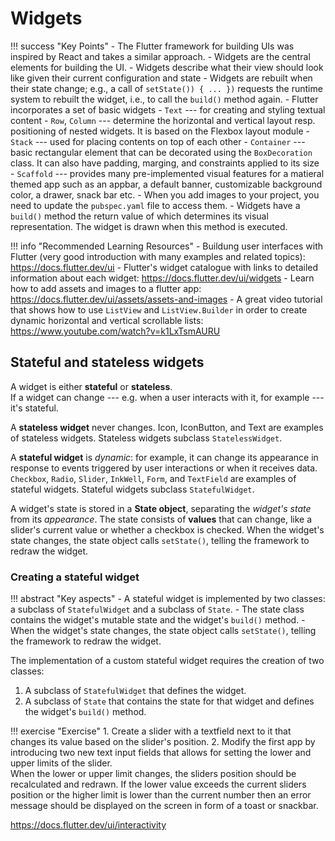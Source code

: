 # Widgets


!!! success "Key Points"
    - The Flutter framework for building UIs was inspired by React and takes a similar approach.
    - Widgets are the central elements for building the UI.
    - Widgets describe what their view should look like given their current configuration and state
    - Widgets are rebuilt when their state change; e.g., a call of `setState()) { ... })` requests the runtime system to rebuilt the widget, i.e., to call the `build()` method again.
    - Flutter incorporates a set of basic widgets
        - `Text` --- for creating and styling textual content 
        - `Row`, `Column` --- determine the horizontal and vertical layout resp. positioning of nested widgets. It is based on the Flexbox layout module 
        - `Stack` --- used for placing contents on top of each other
        - `Container` --- basic rectangular element that can be decorated using the `BoxDecoration` class. It can also have padding, marging, and constraints applied to its size
        - `Scaffold` --- provides many pre-implemented visual features for a matieral themed app such as an appbar, a default banner, customizable background color, a drawer, snack bar etc.
    - When you add images to your project, you need to update the `pubspec.yaml` file to access them.
    - Widgets have a `build()` method the return value of which determines its visual representation. The widget is drawn when this method is executed.



!!! info "Recommended Learning Resources"
    - Buildung user interfaces with Flutter (very good introduction with many examples and related topics): <https://docs.flutter.dev/ui>
    - Flutter's widget catalogue with links to detailed information about each widget: <https://docs.flutter.dev/ui/widgets>
    - Learn how to add assets and images to a flutter app: <https://docs.flutter.dev/ui/assets/assets-and-images>
    - A great video tutorial that shows how to use `ListView` and `ListView.Builder` in order to create dynamic horizontal and vertical scrollable lists: <https://www.youtube.com/watch?v=k1LxTsmAURU>



## Stateful and stateless widgets

A widget is either **stateful** or **stateless**.  
If a widget can change --- e.g. when a user interacts with it, for example --- it's stateful.

A **stateless widget** never changes. Icon, IconButton, and Text are examples of stateless widgets. Stateless widgets subclass `StatelessWidget`.

A **stateful widget** is *dynamic*: for example, it can change its appearance in response to events triggered by user interactions or when it receives data. `Checkbox`, `Radio`, `Slider`, `InkWell`, `Form`, and `TextField` are examples of stateful widgets. Stateful widgets subclass `StatefulWidget`.

A widget's state is stored in a **State object**, separating the *widget's state* from its *appearance*. The state consists of **values** that can change, like a slider's current value or whether a checkbox is checked. When the widget's state changes, the state object calls `setState()`, telling the framework to redraw the widget.

### Creating a stateful widget

!!! abstract "Key aspects"
    - A stateful widget is implemented by two classes: a subclass of `StatefulWidget` and a subclass of `State`.
    - The state class contains the widget's mutable state and the widget's `build()` method.
    - When the widget's state changes, the state object calls `setState()`, telling the framework to redraw the widget.

The implementation of a custom stateful widget requires the creation of two classes:

1. A subclass of `StatefulWidget` that defines the widget.
2. A subclass of `State` that contains the state for that widget and defines the widget's `build()` method.



!!! exercise "Exercise"
    1. Create a slider with a textfield next to it that changes its value based on the slider's position.
    2. Modify the first app by introducing two new text input fields that allows for setting the lower and upper limits of the slider.  
    When the lower or upper limit changes, the sliders position should be recalculated and redrawn. If the lower value exceeds the current sliders position or the higher limit is lower than the current number then an error message should be displayed on the screen in form of a toast or snackbar.


https://docs.flutter.dev/ui/interactivity
